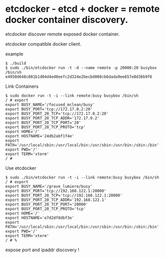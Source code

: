 # etcdocker - etcd + docker = remote docker container discovery.

etcdocker discover remote exposed docker container.

etcdocker compatible docker client.

example

```
$ ./build
$ sudo ./bin/etcdocker run -t -d --name remote -p 20000:20 busybox /bin/sh
e4950d648c081b1d04d4ed8eefc2d324e2becbd008cb6dada9ee657e0d36b9f6
```

Link Containers

```
$ sudo docker run -t -i --link remote:busy busybox /bin/sh
/ # export
export BUSY_NAME='/focused_mclean/busy'
export BUSY_PORT='tcp://172.17.0.2:20'
export BUSY_PORT_20_TCP='tcp://172.17.0.2:20'
export BUSY_PORT_20_TCP_ADDR='172.17.0.2'
export BUSY_PORT_20_TCP_PORT='20'
export BUSY_PORT_20_TCP_PROTO='tcp'
export HOME='/'
export HOSTNAME='24db2abf1f4e'
export PATH='/usr/local/sbin:/usr/local/bin:/usr/sbin:/usr/bin:/sbin:/bin'
export PWD='/'
export TERM='xterm'
/ # 
```

Use etcdocker

```
$ sudo ./bin/etcdocker run -t -i --link remote:busy busybox /bin/sh
/ # export
export BUSY_NAME='/grave_lumiere/busy'
export BUSY_PORT='tcp://192.168.122.1:20000'
export BUSY_PORT_20_TCP='tcp://192.168.122.1:20000'
export BUSY_PORT_20_TCP_ADDR='192.168.122.1'
export BUSY_PORT_20_TCP_PORT='20000'
export BUSY_PORT_20_TCP_PROTO='tcp'
export HOME='/'
export HOSTNAME='e7d2df8dbf3e'
export PATH='/usr/local/sbin:/usr/local/bin:/usr/sbin:/usr/bin:/sbin:/bin'
export PWD='/'
export TERM='xterm'
/ # %
```

expose port and ipaddr discovery !
